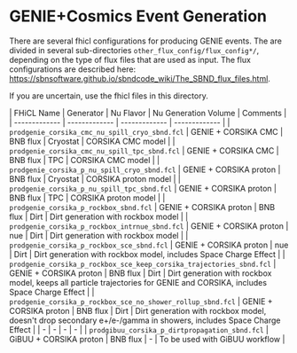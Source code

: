 # GENIE+Cosmics Event Generation

There are several fhicl configurations for producing GENIE events. The are divided in several sub-directories `other_flux_config/flux_config*/`, depending on the type of flux files that are used as input. The flux configurations are described here: https://sbnsoftware.github.io/sbndcode_wiki/The_SBND_flux_files.html.

If you are uncertain, use the fhicl files in this directory.

| FHiCL Name | Generator | Nu Flavor | Nu Generation Volume | Comments |
| ------------- | ------------- | ------------- | ------------- |
| `prodgenie_corsika_cmc_nu_spill_cryo_sbnd.fcl` | GENIE + CORSIKA CMC | BNB flux | Cryostat | CORSIKA CMC model |
| `prodgenie_corsika_cmc_nu_spill_tpc_sbnd.fcl` | GENIE + CORSIKA CMC | BNB flux | TPC | CORSIKA CMC model |
| `prodgenie_corsika_p_nu_spill_cryo_sbnd.fcl` | GENIE + CORSIKA proton | BNB flux | Cryostat | CORSIKA proton model |
| `prodgenie_corsika_p_nu_spill_tpc_sbnd.fcl` | GENIE + CORSIKA proton | BNB flux | TPC | CORSIKA proton model |
| `prodgenie_corsika_p_rockbox_sbnd.fcl` | GENIE + CORSIKA proton | BNB flux | Dirt | Dirt generation with rockbox model |
| `prodgenie_corsika_p_rockbox_intrnue_sbnd.fcl` | GENIE + CORSIKA proton | nue | Dirt | Dirt generation with rockbox model |
| `prodgenie_corsika_p_rockbox_sce_sbnd.fcl` | GENIE + CORSIKA proton | nue | Dirt | Dirt generation with rockbox model, includes Space Charge Effect |
| `prodgenie_corsika_p_rockbox_sce_keep_corsika_trajectories_sbnd.fcl` | GENIE + CORSIKA proton | BNB flux | Dirt | Dirt generation with rockbox model, keeps all particle trajectories for GENIE and CORSIKA, includes Space Charge Effect |
| `prodgenie_corsika_p_rockbox_sce_no_shower_rollup_sbnd.fcl` | GENIE + CORSIKA proton | BNB flux | Dirt | Dirt generation with rockbox model, doesn't drop secondary e+/e-/gamma in showers, includes Space Charge Effect |
| - | - | - | - |
| `prodgibuu_corsika_p_dirtpropagation_sbnd.fcl` | GiBUU + CORSIKA proton | BNB flux | - | To be used with GiBUU workflow |

